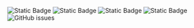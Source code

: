 ![Static Badge](https://img.shields.io/badge/blacklists-60-000000) ![Static Badge](https://img.shields.io/badge/blacklisted-2714015-cc0000) ![Static Badge](https://img.shields.io/badge/whitelisted-2244-00CC00) ![Static Badge](https://img.shields.io/badge/streaming_blacklist-28107-000000) ![GitHub issues](https://img.shields.io/github/issues/fabriziosalmi/blacklists)
